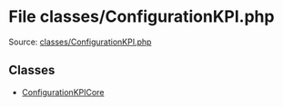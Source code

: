 File classes/ConfigurationKPI.php
=========

Source: [classes/ConfigurationKPI.php](https://github.com/PrestaShop/PrestaShop/blob/1.6.1.2/classes/ConfigurationKPI.php)


Classes
-------

* [ConfigurationKPICore](class.ConfigurationKPICore.md)

